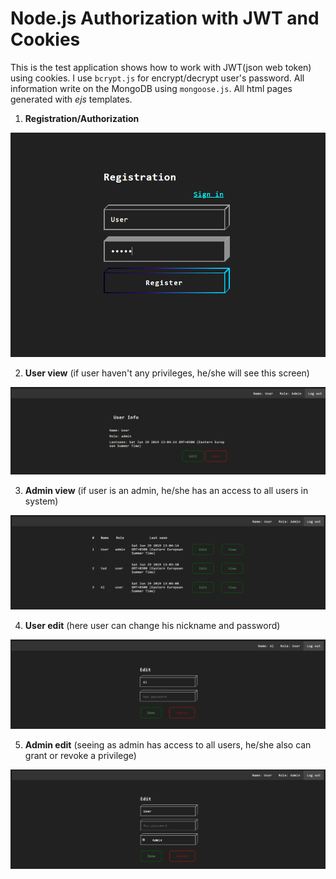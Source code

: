Node.js Authorization with JWT and Cookies
===

This is the test application shows how to work with JWT(json web token) using cookies.
I use `bcrypt.js` for encrypt/decrypt user's password. All information write on the MongoDB using `mongoose.js`. All html pages generated with *ejs* templates.

1. **Registration/Authorization**

![](images/Registration.png)


2. **User view**
(if user haven't any privileges, he/she will see this screen)

![](images/View.png)

3. **Admin view**
(if user is an admin, he/she has an access to all users in system)

![](images/Admin-view.png)

4. **User edit**
(here user can change his nickname and password)

![](images/User-edit.png)

5. **Admin edit**
(seeing as admin has access to all users, he/she also can grant or revoke a privilege)

![](images/Admin-edit.png)